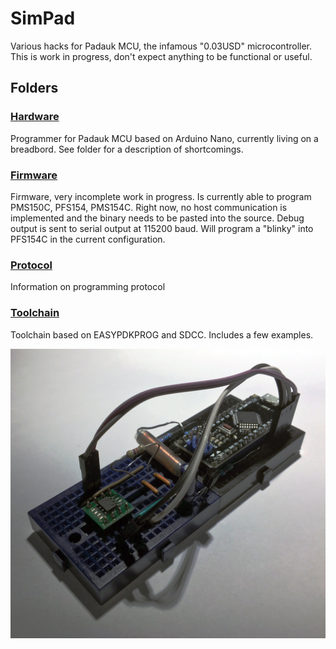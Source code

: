 # SimPad
Various hacks for Padauk MCU, the infamous "0.03USD" microcontroller. This is work in progress, don't expect anything to be functional or useful.

## Folders

### [Hardware](Hardware/)

Programmer for Padauk MCU based on Arduino Nano, currently living on a breadbord. See folder for a description of shortcomings.

### [Firmware](Firmware/)

Firmware, very incomplete work in progress. Is currently able to program PMS150C, PFS154, PMS154C. Right now, no host communication is implemented and the binary needs to be pasted into the source. Debug output is sent to serial output at 115200 baud. Will program a "blinky" into PFS154C in the current configuration. 

### [Protocol](Protocol/)

Information on programming protocol

### [Toolchain](Toolchain/)

Toolchain based on EASYPDKPROG and SDCC. Includes a few examples.

![Image of breadboard](hardware.jpg)
